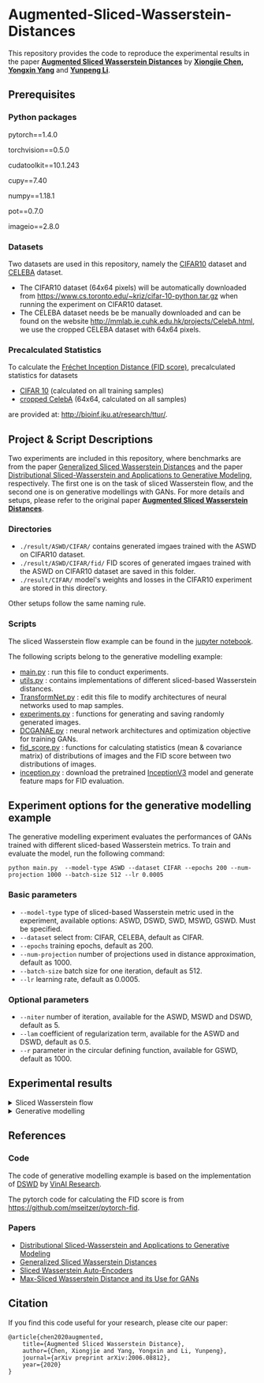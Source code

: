 # Augmented-Sliced-Wasserstein-Distances

This repository provides the code to reproduce the experimental results in the paper **[Augmented Sliced Wasserstein Distances](https://arxiv.org/abs/2006.08812)** by **[Xiongjie Chen](https://github.com/xiongjiechen), [Yongxin Yang](https://www.surrey.ac.uk/people/yongxin-yang)** and **[Yunpeng Li](https://www.surrey.ac.uk/people/yunpeng-li)**.
## Prerequisites

### Python packages
pytorch==1.4.0

torchvision==0.5.0

cudatoolkit==10.1.243

cupy==7.40

numpy==1.18.1

pot==0.7.0

imageio==2.8.0
### Datasets
Two datasets are used in this repository, namely the [CIFAR10](http://citeseerx.ist.psu.edu/viewdoc/download?doi=10.1.1.222.9220&rep=rep1&type=pdf) dataset and [CELEBA](http://openaccess.thecvf.com/content_iccv_2015/html/Liu_Deep_Learning_Face_ICCV_2015_paper.html) dataset.
- The CIFAR10 dataset (64x64 pixels) will be automatically downloaded from https://www.cs.toronto.edu/~kriz/cifar-10-python.tar.gz when running the experiment on CIFAR10 dataset. 
- The CELEBA dataset needs be be manually downloaded and can be found on the website http://mmlab.ie.cuhk.edu.hk/projects/CelebA.html, we use the cropped CELEBA dataset with 64x64 pixels.

### Precalculated Statistics

To calculate the [Fréchet Inception Distance (FID score)](https://arxiv.org/abs/1706.08500), precalculated statistics for datasets

- [CIFAR 10](http://bioinf.jku.at/research/ttur/ttur_stats/fid_stats_cifar10_train.npz) (calculated on all training samples)
- [cropped CelebA](http://bioinf.jku.at/research/ttur/ttur_stats/fid_stats_celeba.npz) (64x64, calculated on all samples)

are provided at: http://bioinf.jku.at/research/ttur/.
## Project & Script Descriptions
Two experiments are included in this repository, where benchmarks are from the paper [Generalized Sliced Wasserstein Distances](http://papers.nips.cc/paper/8319-generalized-sliced-wasserstein-distances) and the paper [Distributional Sliced-Wasserstein and Applications to Generative Modeling](https://arxiv.org/pdf/2002.07367.pdf), respectively. The first one is on the task of sliced Wasserstein flow, and the second one is on generative modellings with GANs. For more details and setups, please refer to the original paper **[Augmented Sliced Wasserstein Distances](https://arxiv.org/abs/2006.08812)**.
### Directories
- ```./result/ASWD/CIFAR/``` contains generated imgaes trained with the ASWD on CIFAR10 dataset.
- ```./result/ASWD/CIFAR/fid/``` FID scores of generated imgaes trained with the ASWD on CIFAR10 dataset are saved in this folder.
- ```./result/CIFAR/``` model's weights and losses in the CIFAR10 experiment are stored in this directory.

Other setups follow the same naming rule.
### Scripts
The sliced Wasserstein flow example can be found in the [jupyter notebook](https://github.com/xiongjiechen/ASWD/blob/master/Sliced%20Waaserstein%20Flow.ipynb).

The following scripts belong to the generative modelling example:
- [main.py](https://github.com/xiongjiechen/ASWD/blob/master/main.py) : run this file to conduct experiments.
- [utils.py](https://github.com/xiongjiechen/ASWD/blob/master/utils.py) : contains implementations of different sliced-based Wasserstein distances.
- [TransformNet.py](https://github.com/xiongjiechen/ASWD/blob/master/TransformNet.py) : edit this file to modify architectures of neural networks used to map samples. 
- [experiments.py](https://github.com/xiongjiechen/ASWD/blob/master/experiments.py) : functions for generating and saving randomly generated images.
- [DCGANAE.py](https://github.com/xiongjiechen/ASWD/blob/master/DCGANAE.py) : neural network architectures and optimization objective for training GANs.
- [fid_score.py](https://github.com/xiongjiechen/ASWD/blob/master/fid_score.py) : functions for calculating statistics (mean & covariance matrix) of distributions of images and the FID score between two distributions of images.
- [inception.py](https://github.com/xiongjiechen/ASWD/blob/master/inception.py) : download the pretrained [InceptionV3](https://www.cv-foundation.org/openaccess/content_cvpr_2016/html/Szegedy_Rethinking_the_Inception_CVPR_2016_paper.html) model and generate feature maps for FID evaluation.

## Experiment options for the generative modelling example
The generative modelling experiment evaluates the performances of GANs trained with different sliced-based Wasserstein metrics. To train and evaluate the model, run the following command:

```
python main.py  --model-type ASWD --dataset CIFAR --epochs 200 --num-projection 1000 --batch-size 512 --lr 0.0005
```

### Basic parameters
- ```--model-type``` type of sliced-based Wasserstein metric used in the experiment, available options: ASWD, DSWD, SWD, MSWD, GSWD. Must be specified.
- ```--dataset``` select from: CIFAR, CELEBA, default as CIFAR.
- ```--epochs``` training epochs, default as 200.
- ```--num-projection``` number of projections used in distance approximation, default as 1000.
- ```--batch-size``` batch size for one iteration, default as 512.
- ```--lr``` learning rate, default as 0.0005.

### Optional parameters

- ```--niter``` number of iteration, available for the ASWD, MSWD and DSWD, default as 5.
- ```--lam``` coefficient of regularization term, available for the ASWD and DSWD, default as 0.5.
- ```--r``` parameter in the circular defining function, available for GSWD, default as 1000.
## Experimental results
<details>
<summary> Sliced Wasserstein flow </summary>
We conduct the sliced Wasserstein flow experiment on eight different datasets and the experimental results are presented in the following figure. The first and third columns in the figure below are target distributions. The second and fourth columns are log 2-Wasserstein distances between the target distribution and the source distribution. The horizontal axis show the number of training iterations. Solid lines and shaded areas represent the average values and 95% confidence intervals of log 2-Wasserstein distances over 50 runs.

![test](https://github.com/xiongjiechen/ASWD/blob/master/images/swf.PNG)

</details>

<details>
<summary> Generative modelling </summary>

The table below provides FID scores of generative models trained with different distance metrics. Lower scores indicate better image qualities. In what follows, *L* is the number of projections, we run each experiment 10 times and report the average values and standard errors of FID scores for CIFAR10 dataset and CELEBA dataset. The running time per training iteration for one batch containing 512 samples is computed based on a computer with an Intel (R) Xeon (R) Gold 5218 CPU 2.3 GHz and 16GB of RAM, and a RTX 6000 graphic card with 22GB memories.

![test](https://github.com/xiongjiechen/ASWD/blob/master/images/GANs_tab.PNG)

With *L*=1000 projections, the following figure shows the convergence rate of FID scores of generative models trained with different metrics on CIFAR10 and CELEBA datasets. The error bar represents the standard deviation of the FID scores at the specified training epoch among 10 simulation runs.

![test](https://github.com/xiongjiechen/ASWD/blob/master/images/GANs_fig.PNG)
</details>

## References 
### Code
The code of generative modelling example is based on the implementation of [DSWD](https://github.com/VinAIResearch/DSW) by [VinAI Research](https://github.com/VinAIResearch).

The pytorch code for calculating the FID score is from https://github.com/mseitzer/pytorch-fid.

### Papers
- [Distributional Sliced-Wasserstein and Applications to Generative Modeling](https://arxiv.org/pdf/2002.07367.pdf)
- [Generalized Sliced Wasserstein Distances](http://papers.nips.cc/paper/8319-generalized-sliced-wasserstein-distances)
- [Sliced Wasserstein Auto-Encoders](https://openreview.net/forum?id=H1xaJn05FQ)
- [Max-Sliced Wasserstein Distance and its Use for GANs](http://openaccess.thecvf.com/content_CVPR_2019/html/Deshpande_Max-Sliced_Wasserstein_Distance_and_Its_Use_for_GANs_CVPR_2019_paper.html)
## Citation
If you find this code useful for your research, please cite our paper:
```
@article{chen2020augmented,
    title={Augmented Sliced Wasserstein Distance},
    author={Chen, Xiongjie and Yang, Yongxin and Li, Yunpeng},
    journal={arXiv preprint arXiv:2006.08812},
    year={2020}
}
```

